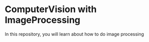 # ComputerVision with ImageProcessing
 In this repository, you will learn about how to do image processing 
